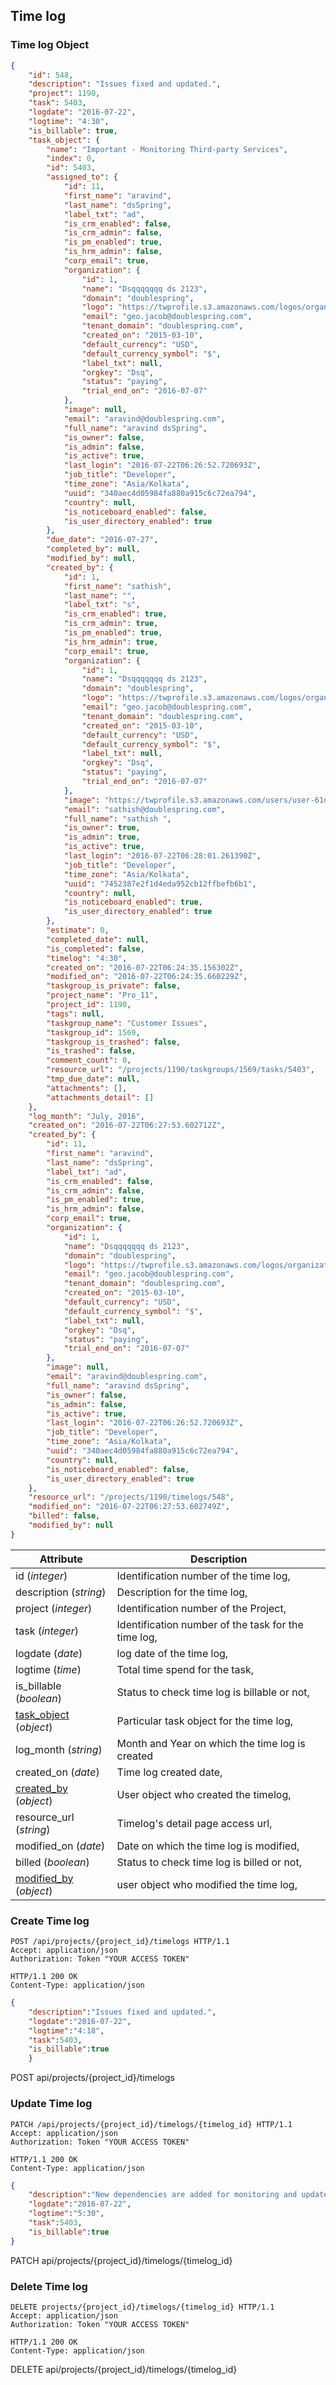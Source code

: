 ## Time log

### Time log Object

```json
{
    "id": 548,
    "description": "Issues fixed and updated.",
    "project": 1190,
    "task": 5403,
    "logdate": "2016-07-22",
    "logtime": "4:30",
    "is_billable": true,
    "task_object": {
        "name": "Important - Monitoring Third-party Services",
        "index": 0,
        "id": 5403,
        "assigned_to": {
            "id": 11,
            "first_name": "aravind",
            "last_name": "dsSpring",
            "label_txt": "ad",
            "is_crm_enabled": false,
            "is_crm_admin": false,
            "is_pm_enabled": true,
            "is_hrm_admin": false,
            "corp_email": true,
            "organization": {
                "id": 1,
                "name": "Dsqqqqqqq ds 2123",
                "domain": "doublespring",
                "logo": "https://twprofile.s3.amazonaws.com/logos/organization-1ae4b5e4-457f-4b0a-aad6-370b542fe1ce-image.jpeg",
                "email": "geo.jacob@doublespring.com",
                "tenant_domain": "doublespring.com",
                "created_on": "2015-03-10",
                "default_currency": "USD",
                "default_currency_symbol": "$",
                "label_txt": null,
                "orgkey": "Dsq",
                "status": "paying",
                "trial_end_on": "2016-07-07"
            },
            "image": null,
            "email": "aravind@doublespring.com",
            "full_name": "aravind dsSpring",
            "is_owner": false,
            "is_admin": false,
            "is_active": true,
            "last_login": "2016-07-22T06:26:52.720693Z",
            "job_title": "Developer",
            "time_zone": "Asia/Kolkata",
            "uuid": "340aec4d05984fa880a915c6c72ea794",
            "country": null,
            "is_noticeboard_enabled": false,
            "is_user_directory_enabled": true
        },
        "due_date": "2016-07-27",
        "completed_by": null,
        "modified_by": null,
        "created_by": {
            "id": 1,
            "first_name": "sathish",
            "last_name": "",
            "label_txt": "s",
            "is_crm_enabled": true,
            "is_crm_admin": true,
            "is_pm_enabled": true,
            "is_hrm_admin": true,
            "corp_email": true,
            "organization": {
                "id": 1,
                "name": "Dsqqqqqqq ds 2123",
                "domain": "doublespring",
                "logo": "https://twprofile.s3.amazonaws.com/logos/organization-1ae4b5e4-457f-4b0a-aad6-370b542fe1ce-image.jpeg",
                "email": "geo.jacob@doublespring.com",
                "tenant_domain": "doublespring.com",
                "created_on": "2015-03-10",
                "default_currency": "USD",
                "default_currency_symbol": "$",
                "label_txt": null,
                "orgkey": "Dsq",
                "status": "paying",
                "trial_end_on": "2016-07-07"
            },
            "image": "https://twprofile.s3.amazonaws.com/users/user-61ddc395-8145-493c-a72f-df70ac205783-image.jpg",
            "email": "sathish@doublespring.com",
            "full_name": "sathish ",
            "is_owner": true,
            "is_admin": true,
            "is_active": true,
            "last_login": "2016-07-22T06:28:01.261390Z",
            "job_title": "Developer",
            "time_zone": "Asia/Kolkata",
            "uuid": "7452387e2f1d4eda952cb12ffbefb6b1",
            "country": null,
            "is_noticeboard_enabled": true,
            "is_user_directory_enabled": true
        },
        "estimate": 0,
        "completed_date": null,
        "is_completed": false,
        "timelog": "4:30",
        "created_on": "2016-07-22T06:24:35.156302Z",
        "modified_on": "2016-07-22T06:24:35.660229Z",
        "taskgroup_is_private": false,
        "project_name": "Pro_11",
        "project_id": 1190,
        "tags": null,
        "taskgroup_name": "Customer Issues",
        "taskgroup_id": 1569,
        "taskgroup_is_trashed": false,
        "is_trashed": false,
        "comment_count": 0,
        "resource_url": "/projects/1190/taskgroups/1569/tasks/5403",
        "tmp_due_date": null,
        "attachments": [],
        "attachments_detail": []
    },
    "log_month": "July, 2016",
    "created_on": "2016-07-22T06:27:53.602712Z",
    "created_by": {
        "id": 11,
        "first_name": "aravind",
        "last_name": "dsSpring",
        "label_txt": "ad",
        "is_crm_enabled": false,
        "is_crm_admin": false,
        "is_pm_enabled": true,
        "is_hrm_admin": false,
        "corp_email": true,
        "organization": {
            "id": 1,
            "name": "Dsqqqqqqq ds 2123",
            "domain": "doublespring",
            "logo": "https://twprofile.s3.amazonaws.com/logos/organization-1ae4b5e4-457f-4b0a-aad6-370b542fe1ce-image.jpeg",
            "email": "geo.jacob@doublespring.com",
            "tenant_domain": "doublespring.com",
            "created_on": "2015-03-10",
            "default_currency": "USD",
            "default_currency_symbol": "$",
            "label_txt": null,
            "orgkey": "Dsq",
            "status": "paying",
            "trial_end_on": "2016-07-07"
        },
        "image": null,
        "email": "aravind@doublespring.com",
        "full_name": "aravind dsSpring",
        "is_owner": false,
        "is_admin": false,
        "is_active": true,
        "last_login": "2016-07-22T06:26:52.720693Z",
        "job_title": "Developer",
        "time_zone": "Asia/Kolkata",
        "uuid": "340aec4d05984fa880a915c6c72ea794",
        "country": null,
        "is_noticeboard_enabled": false,
        "is_user_directory_enabled": true
    },
    "resource_url": "/projects/1190/timelogs/548",
    "modified_on": "2016-07-22T06:27:53.602749Z",
    "billed": false,
    "modified_by": null
}
```

Attribute | Description
----------| -----------
id (*integer*) | Identification number of the time log,
description (*string*) | Description for the time log,
project (*integer*) | Identification number of the Project,
task (*integer*) | Identification number of the task for the time log,
logdate (*date*)  | log date of the time log,
logtime (*time*) | Total time spend for the task,
is_billable (*boolean*) | Status to check time log is billable or not,
[task_object](#task-object) (*object*) | Particular task object for the time log,
log_month (*string*) | Month and Year on which the time log is created
created_on (*date*) | Time log created date,
[created_by](#pm-user-object) (*object*) | User object who created the timelog,
resource_url (*string*)  | Timelog's detail page access url,
modified_on (*date*) | Date on which the time log is modified,
billed (*boolean*) | Status to check time log is billed or not,
[modified_by](#pm-user-object) (*object*) | user object who modified the time log,

### Create Time log

```http
POST /api/projects/{project_id}/timelogs HTTP/1.1
Accept: application/json
Authorization: Token "YOUR ACCESS TOKEN"

HTTP/1.1 200 OK
Content-Type: application/json
```

```json
{
	"description":"Issues fixed and updated.",
	"logdate":"2016-07-22",
	"logtime":"4:18",
	"task":5403,
	"is_billable":true
	}
```

<aside>POST  api/projects/{project_id}/timelogs</aside>

### Update Time log

```http
PATCH /api/projects/{project_id}/timelogs/{timelog_id} HTTP/1.1
Accept: application/json
Authorization: Token "YOUR ACCESS TOKEN"

HTTP/1.1 200 OK
Content-Type: application/json
```

```json
{
    "description":"New dependencies are added for monitoring and updated on online.",
    "logdate":"2016-07-22",
    "logtime":"5:30",
    "task":5403,
    "is_billable":true
}
```
	

<aside>PATCH  api/projects/{project_id}/timelogs/{timelog_id}</aside>

### Delete Time log

```http
DELETE projects/{project_id}/timelogs/{timelog_id} HTTP/1.1
Accept: application/json
Authorization: Token "YOUR ACCESS TOKEN"

HTTP/1.1 200 OK
Content-Type: application/json
```

<aside>DELETE  api/projects/{project_id}/timelogs/{timelog_id}</aside>

